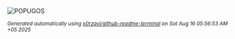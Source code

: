 <div align="justify">
<picture>
    <source media="(prefers-color-scheme: dark)" srcset="https://i.ibb.co/GQDZcSXT/output-gif.gif">
    <source media="(prefers-color-scheme: light)" srcset="https://i.ibb.co/GQDZcSXT/output-gif.gif">
    <img alt="POPUGOS" src="https://i.ibb.co/GQDZcSXT/output-gif.gif">
</picture>

<sub><i>Generated automatically using [x0rzavi/github-readme-terminal](https://github.com/x0rzavi/github-readme-terminal) on Sat Aug 16 05:56:53 AM +05 2025</i></sub>
</div>
